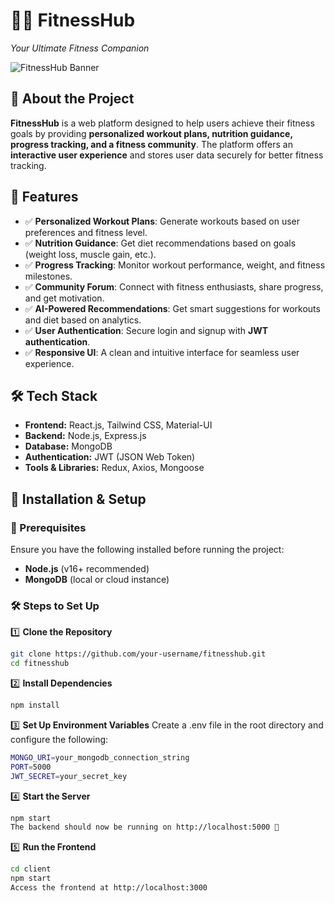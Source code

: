 # 🏋️‍♂️ FitnessHub  
*Your Ultimate Fitness Companion*  

![FitnessHub Banner](https://via.placeholder.com/1000x300?text=FitnessHub)  

## 📖 About the Project  
**FitnessHub** is a web platform designed to help users achieve their fitness goals by providing **personalized workout plans, nutrition guidance, progress tracking, and a fitness community**. The platform offers an **interactive user experience** and stores user data securely for better fitness tracking.  

## 🌟 Features  
- ✅ **Personalized Workout Plans**: Generate workouts based on user preferences and fitness level.  
- ✅ **Nutrition Guidance**: Get diet recommendations based on goals (weight loss, muscle gain, etc.).  
- ✅ **Progress Tracking**: Monitor workout performance, weight, and fitness milestones.  
- ✅ **Community Forum**: Connect with fitness enthusiasts, share progress, and get motivation.  
- ✅ **AI-Powered Recommendations**: Get smart suggestions for workouts and diet based on analytics.  
- ✅ **User Authentication**: Secure login and signup with **JWT authentication**.  
- ✅ **Responsive UI**: A clean and intuitive interface for seamless user experience.  

## 🛠️ Tech Stack  
- **Frontend:** React.js, Tailwind CSS, Material-UI  
- **Backend:** Node.js, Express.js  
- **Database:** MongoDB  
- **Authentication:** JWT (JSON Web Token)  
- **Tools & Libraries:** Redux, Axios, Mongoose  

## 🚀 Installation & Setup  

### 📌 Prerequisites  
Ensure you have the following installed before running the project:  
- **Node.js** (v16+ recommended)  
- **MongoDB** (local or cloud instance)  

### 🛠️ Steps to Set Up  

1️⃣ **Clone the Repository**  
```bash
git clone https://github.com/your-username/fitnesshub.git
cd fitnesshub

```
2️⃣ **Install Dependencies**
```bash
npm install

```
3️⃣ **Set Up Environment Variables**
Create a .env file in the root directory and configure the following:
```bash
MONGO_URI=your_mongodb_connection_string
PORT=5000
JWT_SECRET=your_secret_key

```
4️⃣ **Start the Server**
```bash
npm start
The backend should now be running on http://localhost:5000 🚀

```
5️⃣ **Run the Frontend**
```bash
cd client
npm start
Access the frontend at http://localhost:3000
